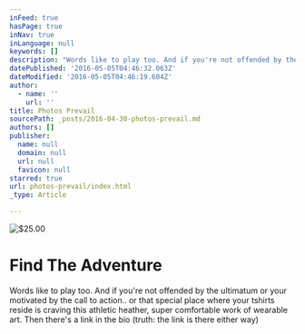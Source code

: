 ```yaml
---
inFeed: true
hasPage: true
inNav: true
inLanguage: null
keywords: []
description: "Words like to play too. And if you're not offended by the ultimatum or your motivated by the call to action.. or that special place where your tshirts reside is craving this athletic heather, super comfortable work of wearable art. Then there's a link in the bio (truth: the link is there either way)"
datePublished: '2016-05-05T04:46:32.063Z'
dateModified: '2016-05-05T04:46:19.604Z'
author:
  - name: ''
    url: ''
title: Photos Prevail
sourcePath: _posts/2016-04-30-photos-prevail.md
authors: []
publisher:
  name: null
  domain: null
  url: null
  favicon: null
starred: true
url: photos-prevail/index.html
_type: Article

---
```

![$25.00](https://the-grid-user-content.s3-us-west-2.amazonaws.com/087a982a-1232-4118-8a0e-ed098b343e17.jpg)

# Find The Adventure

Words like to play too. And if you're not offended by the ultimatum or your motivated by the call to action.. or that special place where your tshirts reside is craving this athletic heather, super comfortable work of wearable art. Then there's a link in the bio (truth: the link is there either way)